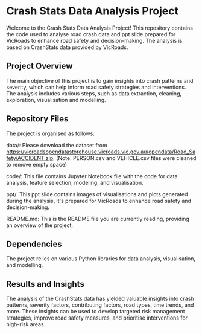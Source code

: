 # Crash Stats Data Analysis Project
Welcome to the Crash Stats Data Analysis Project! This repository contains the code used to analyse road crash data and ppt slide prepared for VicRoads to enhance road safety and decision-making. The analysis is based on CrashStats data provided by VicRoads.

## Project Overview
The main objective of this project is to gain insights into crash patterns and severity, which can help inform road safety strategies and interventions. The analysis includes various steps, such as data extraction, cleaning, exploration, visualisation and modelling.

## Repository Files
The project is organised as follows:

data/: Please download the dataset from https://vicroadsopendatastorehouse.vicroads.vic.gov.au/opendata/Road_Safety/ACCIDENT.zip. (Note: PERSON.csv and VEHICLE.csv files were cleaned to remove empty space)

code/: This file contains Jupyter Notebook file with the code for data analysis, feature selection, modeling, and visualisation.

ppt/: This ppt slide contains images of visualisations and plots generated during the analysis, it's prepared for VicRoads to enhance road safety and decision-making.

README.md: This is the README file you are currently reading, providing an overview of the project.

## Dependencies
The project relies on various Python libraries for data analysis, visualisation, and modelling.

## Results and Insights
The analysis of the CrashStats data has yielded valuable insights into crash patterns, severity factors, contributing factors, road types, time trends, and more. These insights can be used to develop targeted risk management strategies, improve road safety measures, and prioritise interventions for high-risk areas.
